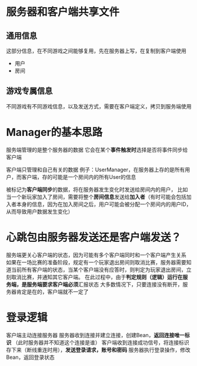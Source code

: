 # 服务器和客户端共享文件

## 通用信息
这部分信息，在不同游戏之间能够复用，先在服务器上写，在复制到客户端使用
* 用户
* 房间

## 游戏专属信息
不同游戏有不同游戏信息，以及发送方式，需要在客户端定义，拷贝到服务端使用



# Manager的基本思路
服务端管理的是整个服务器的数据
它会在某个**事件触发时**选择是否将事件同步给客户端

客户端只管理和自己有关的数据
例子：UserManager，在服务器上存的是所有用户，而客户端，存的可能是一个房间内的所有User的信息

被标记为**客户端同步**的数据，将在服务器发生变化时发送给房间内的用户，
比如当一个新玩家加入了房间，需要将整个**房间信息**发送给**加入者**（有时可能会包括加入者本身的信息，因为在加入房间之后，用户可能会被分配一个房间内的用户ID，从而导致用户数据发生变化）


# 心跳包由服务器发送还是客户端发送？

服务端更关心客户端的状态，因为可能有多个客户端同时和一个客户端产生关系
如果在一场比赛的准备阶段，规定有一个玩家退出房间则取消比赛，服务器需要知道当前所有客户端的状态，当某个客户端没有应答时，则判定为玩家退出房间，立刻取消比赛，并通知其它客户端。
在此过程中，由于**判定规则（逻辑）**运行在服务端，是服务端要求客户端**必须**汇报状态
大多数情况下，只要连接没有断开，服务器肯定是在的，客户端就不一定了



# 登录逻辑
客户端主动连接服务器
服务器收到连接并建立连接，创建Bean，**返回连接唯一标识** （此时服务器并不知道这个连接是谁）
客户端收到连接成功信号，将连接标识存下来（断线重连时用），**发送登录请求，账号和密码**
服务器执行登录操作，修改Bean，返回登录状态


